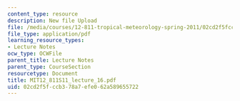 ```yaml
---
content_type: resource
description: New file Upload
file: /media/courses/12-811-tropical-meteorology-spring-2011/02cd2f5fccb378a7efe062a589655722_MIT12_811S11_lecture_16.pdf
file_type: application/pdf
learning_resource_types:
- Lecture Notes
ocw_type: OCWFile
parent_title: Lecture Notes
parent_type: CourseSection
resourcetype: Document
title: MIT12_811S11_lecture_16.pdf
uid: 02cd2f5f-ccb3-78a7-efe0-62a589655722
---
```

